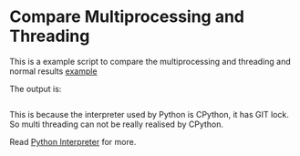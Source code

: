 # Compare Multiprocessing and Threading
This is a example script to compare the multiprocessing and threading and normal results
[example](tutorials/12_comparing_processing__and_threading.py)


The output is:
```

```

This is because the interpreter used by Python is CPython, it has GIT lock. 
So multi threading can not be really realised by CPython.

Read [Python Interpreter](13__Python_Interpreter.md) for more.



